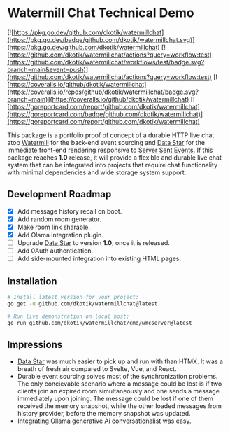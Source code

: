 # Watermill Chat Technical Demo

[![https://pkg.go.dev/github.com/dkotik/watermillchat](https://pkg.go.dev/badge/github.com/dkotik/watermillchat.svg)](https://pkg.go.dev/github.com/dkotik/watermillchat)
[![https://github.com/dkotik/watermillchat/actions?query=workflow:test](https://github.com/dkotik/watermillchat/workflows/test/badge.svg?branch=main&event=push)](https://github.com/dkotik/watermillchat/actions?query=workflow:test)
[![https://coveralls.io/github/dkotik/watermillchat](https://coveralls.io/repos/github/dkotik/watermillchat/badge.svg?branch=main)](https://coveralls.io/github/dkotik/watermillchat)
[![https://goreportcard.com/report/github.com/dkotik/watermillchat](https://goreportcard.com/badge/github.com/dkotik/watermillchat)](https://goreportcard.com/report/github.com/dkotik/watermillchat)

This package is a portfolio proof of concept of a durable HTTP live chat atop [Watermill](https://watermill.io/) for the back-end event sourcing and [Data Star](https://data-star.dev/) for the immediate front-end rendering responsive to [Server Sent Events](https://developer.mozilla.org/en-US/docs/Web/API/Server-sent_events). If this package reaches **1.0** release, it will provide a flexible and durable live chat system that can be integrated into projects that require chat functionality with minimal dependencies and wide storage system support.

## Development Roadmap

- [x] Add message history recall on boot.
- [x] Add random room generator.
- [x] Make room link sharable.
- [x] Add Olama integration plugin.
- [ ] Upgrade [Data Star](https://data-star.dev/) to version **1.0**, once it is released.
- [ ] Add 0Auth authentication.
- [ ] Add side-mounted integration into existing HTML pages.

## Installation

```sh
# Install latest version for your project:
go get -u github.com/dkotik/watermillchat@latest

# Run live demonstration on local host:
go run github.com/dkotik/watermillchat/cmd/wmcserver@latest
```

## Impressions

- [Data Star](https://data-star.dev/) was much easier to pick up and run with than HTMX.
  It was a breath of fresh air compared to Svelte, Vue, and React.
- Durable event sourcing solves most of the synchronization problems.
  The only concievable scenario where a message could be lost is if two clients join
  an expired room simultaneously and one sends a message immediately upon joining.
  The message could be lost if one of them received the memory snapshot, while the
  other loaded messages from history provider, before the memory snapshot was updated.
- Integrating Ollama generative Ai conversationalist was easy.
